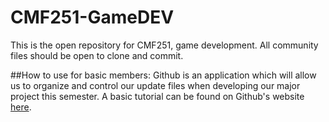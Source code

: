 # CMF251-GameDEV
This is the open repository for CMF251, game development. All community files should be open to clone and commit.

##How to use for basic members:
Github is an application which will allow us to organize and control our update files when developing our major project this semester.
A basic tutorial can be found on Github's website [here](https://docs.github.com/en/get-started/quickstart/hello-world).


